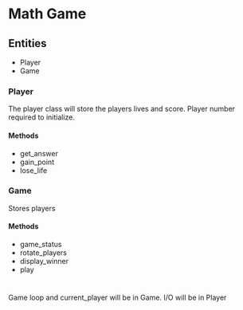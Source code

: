 # Math Game

## Entities
* Player
* Game

### Player
The player class will store the players lives and score. Player number required to initialize.

#### Methods
* get_answer
* gain_point
* lose_life

### Game
Stores players 

#### Methods
* game_status
* rotate_players
* display_winner
* play

#
Game loop and current_player will be in Game. I/O will be in Player
